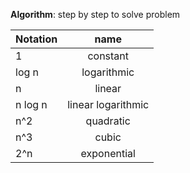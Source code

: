 **Algorithm**: step by step to solve problem


| Notation        | name           |
| ------------- |:-------------:|
| 1      | constant |
| log n      | logarithmic |
| n      | linear |
| n log n     | linear logarithmic |
| n^2      | quadratic |
| n^3      | cubic |
| 2^n      | exponential |
